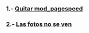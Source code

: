 ### 1.- [Quitar mod_pagespeed](https://github.com/mavira21/RESOLUCION-DE-CONFLICTOS/wiki/1.--Quitar-mod_pagespeed)  
### 2.- [Las fotos no se ven](https://github.com/mavira21/RESOLUCION-DE-CONFLICTOS/wiki/Las-fotos-no-se-muestran)  
